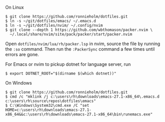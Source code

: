 On Linux

    $ git clone https://github.com/ronnieholm/dotfiles.git
    $ ln -s ~/git/dotfiles/emacs/ ~/.emacs.d
    $ ln -s ~/git/dotfiles/nvim/ ~/.config/nvim
    $ git clone --depth 1 https://github.com/wbthomason/packer.nvim \
      ~/.local/share/nvim/site/pack/packer/start/packer.nvim

Open `dotfiles/nvim/lua/rh/packer.lsp` in nvim, source the file by running the
`:so` command. Then run the `:PackerSync` command a few times until errors are
gone.

For Emacs or nvim to pickup dotnet for language server, run

    $ export DOTNET_ROOT="$(dirname $(which dotnet))"

On Windows

    $ git clone https://github.com/ronnieholm/dotfiles.git
    $ cmd /c "mklink /j c:\users\rh\downloads\emacs-27.1-x86_64\.emacs.d c:\users\rh\source\repos\dotfiles\emacs"
    $ C:\Windows\System32\cmd.exe /C "set HOME=c:\users\rh\downloads\emacs-27.1-x86_64&&c:\users\rh\downloads\emacs-27.1-x86_64\bin\runemacs.exe"

